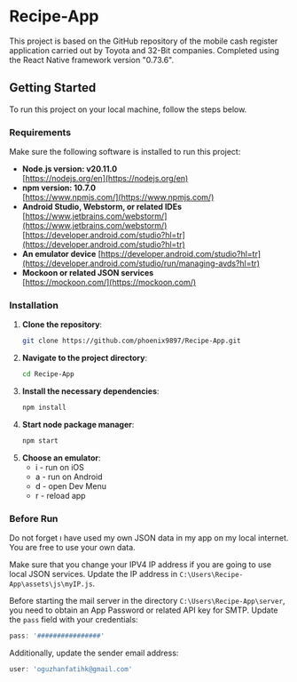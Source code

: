 # Recipe-App

This project is based on the GitHub repository of the mobile cash register application carried out by Toyota and 32-Bit companies. Completed using the React Native framework version "0.73.6".

## Getting Started

To run this project on your local machine, follow the steps below.

### Requirements

Make sure the following software is installed to run this project:

- **Node.js version: v20.11.0**  
  [https://nodejs.org/en](https://nodejs.org/en)
- **npm version: 10.7.0**  
  [https://www.npmjs.com/](https://www.npmjs.com/)
- **Android Studio, Webstorm, or related IDEs**  
  [https://www.jetbrains.com/webstorm/](https://www.jetbrains.com/webstorm/)  
  [https://developer.android.com/studio?hl=tr](https://developer.android.com/studio?hl=tr)
- **An emulator device**
  [https://developer.android.com/studio?hl=tr](https://developer.android.com/studio/run/managing-avds?hl=tr)
- **Mockoon or related JSON services**  
  [https://mockoon.com/](https://mockoon.com/)

### Installation

1. **Clone the repository**:
   ```sh
   git clone https://github.com/phoenix9897/Recipe-App.git
   ```
2. **Navigate to the project directory**:
   ```sh
   cd Recipe-App
   ```
3. **Install the necessary dependencies**:
   ```sh
   npm install
   ```
4. **Start node package manager**:
   ```sh
   npm start
   ```
5. **Choose an emulator**:
   - i - run on iOS
   - a - run on Android
   - d - open Dev Menu
   - r - reload app

### Before Run

Do not forget ı have used my own JSON data in my app on my local internet. You are free to use your own data.

Make sure that you change your IPV4 IP address if you are going to use local JSON services. Update the IP address in `C:\Users\Recipe-App\assets\js\myIP.js`.

Before starting the mail server in the directory `C:\Users\Recipe-App\server`, you need to obtain an App Password or related API key for SMTP. Update the `pass` field with your credentials:

```js
pass: '################'
```

Additionally, update the sender email address:

```js
user: 'oguzhanfatihk@gmail.com'
```


